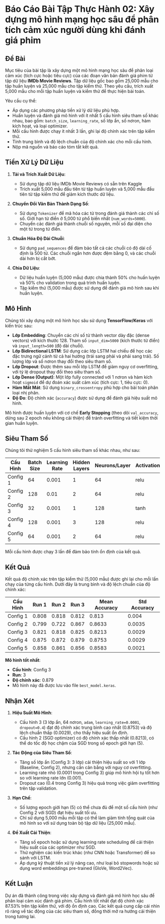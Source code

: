 # Báo Cáo Bài Tập Thực Hành 02: Xây dựng mô hình mạng học sâu để phân tích cảm xúc người dùng khi đánh giá phim

## Đề Bài

Mục tiêu của bài tập là xây dựng một mô hình mạng học sâu để phân loại cảm xúc (tích cực hoặc tiêu cực) của các đoạn văn bản đánh giá phim từ tập dữ liệu **IMDb Movie Reviews**. Tập dữ liệu gốc bao gồm 25,000 mẫu cho tập huấn luyện và 25,000 mẫu cho tập kiểm thử. Theo yêu cầu, trích xuất 5,000 mẫu cho mỗi tập huấn luyện và kiểm thử để thực hiện bài toán.

Yêu cầu cụ thể:
- Áp dụng các phương pháp tiền xử lý dữ liệu phù hợp.
- Huấn luyện và đánh giá mô hình với ít nhất 5 cấu hình siêu tham số khác nhau, bao gồm: `batch_size`, `learning_rate`, số lớp ẩn, số nơron, hàm kích hoạt, và loại optimizer.
- Mỗi cấu hình được chạy ít nhất 3 lần, ghi lại độ chính xác trên tập kiểm thử.
- Tính trung bình và độ lệch chuẩn của độ chính xác cho mỗi cấu hình.
- Nộp mã nguồn và báo cáo tóm tắt kết quả.

## Tiền Xử Lý Dữ Liệu

1. **Tải và Trích Xuất Dữ Liệu**:
   - Sử dụng tập dữ liệu IMDb Movie Reviews có sẵn trên Kaggle
   - Trích xuất 5,000 mẫu đầu tiên từ tập huấn luyện và 5,000 mẫu đầu tiên từ tập kiểm thử để giảm kích thước dữ liệu.

2. **Chuyển Đổi Văn Bản Thành Dạng Số**:
   - Sử dụng `Tokenizer` để mã hóa các từ trong đánh giá thành các chỉ số số. Giới hạn từ điển ở 5,000 từ phổ biến nhất (`num_words=5000`).
   - Chuyển các đánh giá thành chuỗi số nguyên, mỗi số đại diện cho một từ trong từ điển.

3. **Chuẩn Hóa Độ Dài Chuỗi**:
   - Sử dụng `pad_sequences` để đảm bảo tất cả các chuỗi có độ dài cố định là 500 từ. Các chuỗi ngắn hơn được đệm bằng 0, và các chuỗi dài hơn bị cắt bớt.

4. **Chia Dữ Liệu**:
   - Dữ liệu huấn luyện (5,000 mẫu) được chia thành 50% cho huấn luyện và 50% cho validation trong quá trình huấn luyện.
   - Tập kiểm thử (5,000 mẫu) được sử dụng để đánh giá mô hình sau khi huấn luyện.

## Mô Hình

Chúng tôi xây dựng một mô hình học sâu sử dụng **TensorFlow/Keras** với kiến trúc sau:

- **Lớp Embedding**: Chuyển các chỉ số từ thành vector dày đặc (dense vectors) với kích thước 128. Tham số `input_dim=5000` (kích thước từ điển) và `input_length=500` (độ dài chuỗi).
- **Lớp Bidirectional LSTM**: Sử dụng các lớp LSTM hai chiều để học các đặc trưng ngữ cảnh từ cả hai hướng (trái sang phải và phải sang trái). Số lượng lớp và số nơron thay đổi theo siêu tham số.
- **Lớp Dropout**: Được thêm sau mỗi lớp LSTM để giảm nguy cơ overfitting, với tỷ lệ dropout thay đổi theo siêu tham số.
- **Lớp Dense (Output)**: Một lớp fully connected với 1 nơron và hàm kích hoạt `sigmoid` để dự đoán xác suất cảm xúc (tích cực: 1, tiêu cực: 0).
- **Hàm Mất Mát**: Sử dụng `binary_crossentropy` phù hợp cho bài toán phân loại nhị phân.
- **Độ Đo**: Độ chính xác (`accuracy`) được sử dụng để đánh giá hiệu suất mô hình.

Mô hình được huấn luyện với cơ chế **Early Stopping** (theo dõi `val_accuracy`, dừng sau 2 epoch nếu không cải thiện) để tránh overfitting và tiết kiệm thời gian huấn luyện.

## Siêu Tham Số

Chúng tôi thử nghiệm 5 cấu hình siêu tham số khác nhau, như sau:

| Cấu Hình | Batch Size | Learning Rate | Hidden Layers | Neurons/Layer | Activation | Dropout Rate | Optimizer | Epochs |
|----------|------------|---------------|---------------|---------------|------------|--------------|-----------|--------|
| Config 1 | 64         | 0.001         | 1             | 64            | relu       | 0.1          | rmsprop   | 5      |
| Config 2 | 128        | 0.01          | 2             | 64            | relu       | 0.2          | adam      | 5      |
| Config 3 | 32         | 0.001         | 1             | 128           | tanh       | 0.2          | adam      | 5      |
| Config 4 | 128        | 0.001         | 3             | 128           | relu       | 0.2          | adam      | 5      |
| Config 5 | 64         | 0.001         | 2             | 64            | relu       | 0.3          | rmsprop   | 5      |

Mỗi cấu hình được chạy 3 lần để đảm bảo tính ổn định của kết quả.

## Kết Quả

Kết quả độ chính xác trên tập kiểm thử (5,000 mẫu) được ghi lại cho mỗi lần chạy của từng cấu hình. Dưới đây là trung bình và độ lệch chuẩn của độ chính xác:

| Cấu Hình | Run 1 | Run 2 | Run 3 | Mean Accuracy | Std Accuracy |
|----------|-------|-------|-------|---------------|--------------|
| Config 1 | 0.808 | 0.818 | 0.812 | 0.813         | 0.004        |
| Config 2 | 0.799 | 0.722 | 0.867 | 0.8633        | 0.0035       |
| Config 3 | 0.821 | 0.818 | 0.825 | 0.8213        | 0.0029       |
| Config 4 | 0.875 | 0.872 | 0.879 | 0.8753        | 0.0029       |
| Config 5 | 0.858 | 0.861 | 0.856 | 0.8583        | 0.0021       |

**Mô hình tốt nhất**:
- **Cấu hình**: Config 3
- **Run**: 3
- **Độ chính xác**: 0.879
- Mô hình này đã được lưu vào file `best_model.keras`.

## Nhận Xét

1. **Hiệu Suất Mô Hình**:
   - Cấu hình 3 (3 lớp ẩn, 64 nơron, `adam`, `learning_rate=0.0001`, `dropout=0.4`) đạt độ chính xác trung bình cao nhất (0.8753) và độ lệch chuẩn thấp (0.0029), cho thấy hiệu suất ổn định.
   - Cấu hình 2 (SGD optimizer) có độ chính xác thấp nhất (0.8213), có thể do tốc độ học chậm của SGD trong số epoch giới hạn (5).

2. **Tác Động của Siêu Tham Số**:
   - Tăng số lớp ẩn (Config 3: 3 lớp) cải thiện hiệu suất so với 1 lớp (Baseline, Config 2), nhưng cần cân bằng với nguy cơ overfitting.
   - Learning rate nhỏ (0.0001 trong Config 3) giúp mô hình hội tụ tốt hơn so với learning rate lớn (0.001).
   - Dropout cao (0.4 trong Config 3) hiệu quả trong việc giảm overfitting trên tập validation.

3. **Hạn Chế**:
   - Số lượng epoch giới hạn (5) có thể chưa đủ để một số cấu hình (như Config 2 với SGD) đạt hiệu suất tối ưu.
   - Chỉ sử dụng 5,000 mẫu mỗi tập có thể làm giảm tính tổng quát của mô hình so với sử dụng toàn bộ tập dữ liệu (25,000 mẫu).

4. **Đề Xuất Cải Thiện**:
   - Tăng số epoch hoặc sử dụng learning rate scheduling để cải thiện hiệu suất của các optimizer như SGD.
   - Thử nghiệm các kiến trúc khác (như CNN hoặc Transformer) để so sánh với LSTM.
   - Áp dụng kỹ thuật tiền xử lý nâng cao, như loại bỏ stopwords hoặc sử dụng word embeddings pre-trained (GloVe, Word2Vec).

## Kết Luận

Dự án đã thành công trong việc xây dựng và đánh giá mô hình học sâu để phân loại cảm xúc đánh giá phim. Cấu hình tốt nhất đạt độ chính xác 87.53% trên tập kiểm thử, với độ ổn định cao. Các kết quả cung cấp cái nhìn rõ ràng về tác động của các siêu tham số, đồng thời mở ra hướng cải thiện trong tương lai.